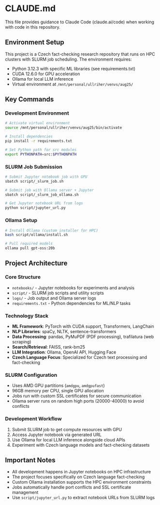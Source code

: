 # CLAUDE.md

This file provides guidance to Claude Code (claude.ai/code) when working with code in this repository.

## Environment Setup

This project is a Czech fact-checking research repository that runs on HPC clusters with SLURM job scheduling. The environment requires:

- Python 3.12.3 with specific ML libraries (see requirements.txt)
- CUDA 12.6.0 for GPU acceleration
- Ollama for local LLM inference
- Virtual environment at `/mnt/personal/ullriher/venvs/aug25/`

## Key Commands

### Development Environment
```bash
# Activate virtual environment
source /mnt/personal/ullriher/venvs/aug25/bin/activate

# Install dependencies
pip install -r requirements.txt

# Set Python path for src modules
export PYTHONPATH=src:$PYTHONPATH
```

### SLURM Job Submission
```bash
# Submit Jupyter notebook job with GPU
sbatch script/_slurm_job.sh

# Submit job with Ollama server + Jupyter
sbatch script/_slurm_job_ollama.sh

# Get Jupyter notebook URL from logs
python script/jupyter_url.py
```

### Ollama Setup
```bash
# Install Ollama (custom installer for HPC)
bash script/ollama/install.sh

# Pull required models
ollama pull gpt-oss:20b
```

## Project Architecture

### Core Structure
- `notebooks/` - Jupyter notebooks for experiments and analysis
- `script/` - SLURM job scripts and utility scripts
- `logs/` - Job output and Ollama server logs
- `requirements.txt` - Python dependencies for ML/NLP tasks

### Technology Stack
- **ML Framework**: PyTorch with CUDA support, Transformers, LangChain
- **NLP Libraries**: spaCy, NLTK, sentence-transformers
- **Data Processing**: pandas, PyMuPDF (PDF processing), trafilatura (web scraping)
- **Search/Retrieval**: FAISS, rank-bm25
- **LLM Integration**: Ollama, OpenAI API, Hugging Face
- **Czech Language Focus**: Specialized for Czech text processing and fact-checking

### SLURM Configuration
- Uses AMD GPU partitions (`amdgpu`, `amdgpufast`)
- 96GB memory per CPU, single GPU allocation
- Jobs run with custom SSL certificates for secure communication
- Ollama server runs on random high ports (20000-40000) to avoid conflicts

### Development Workflow
1. Submit SLURM job to get compute resources with GPU
2. Access Jupyter notebook via generated URL
3. Use Ollama for local LLM inference alongside cloud APIs
4. Experiment with Czech language models and fact-checking datasets

## Important Notes

- All development happens in Jupyter notebooks on HPC infrastructure
- The project focuses specifically on Czech language fact-checking
- Custom Ollama installation supports the HPC environment constraints
- Jobs automatically handle port conflicts and SSL certificate management
- Use `script/jupyter_url.py` to extract notebook URLs from SLURM logs